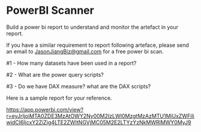 # PowerBI Scanner
Build a power bi report to understand and monitor the artefact in your report.


If you have a similar requirement to report following arteface, please send an email to JasonJiangBiz@gmail.com for a free power bi scan.

#1 - How many datasets have been used in a report?

#2 - What are the power query scripts?

#3 - Do we have DAX measure? what are the DAX scripts?

Here is a sample report for your reference.

https://app.powerbi.com/view?r=eyJrIjoiMTA0ZDE3MzAtOWY2Ny00M2IzLWI0MzgtMzAzMTU1MjUxZWFiIiwidCI6IjcxY2ZiZjg4LTE2ZWItNGVjMC05M2E2LTYzYzNkMWRlMWY0MyJ9


